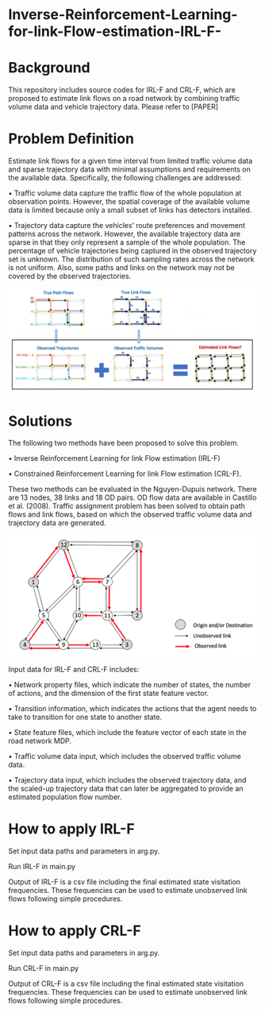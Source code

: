 # Inverse-Reinforcement-Learning-for-link-Flow-estimation-IRL-F-
# Background
This repository includes source codes for IRL-F and CRL-F, which are proposed to estimate link flows on a road network by combining traffic volume data and vehicle trajectory data. Please refer to [PAPER]

# Problem Definition
Estimate link flows for a given time interval from limited traffic volume data and sparse trajectory data with minimal assumptions and requirements on the available data. Specifically, the following challenges are addressed:

•	Traffic volume data capture the traffic flow of the whole population at observation points. However, the spatial coverage of the available volume data is limited because only a small subset of links has detectors installed.

•	Trajectory data capture the vehicles’ route preferences and movement patterns across the network. However, the available trajectory data are sparse in that they only represent a sample of the whole population. The percentage of vehicle trajectories being captured in the observed trajectory set is unknown. The distribution of such sampling rates across the network is not uniform. Also, some paths and links on the network may not be covered by the observed trajectories.

![](images/figure1.png)

# Solutions
The following two methods have been proposed to solve this problem. 

•	Inverse Reinforcement Learning for link Flow estimation (IRL-F) 

•	Constrained Reinforcement Learning for link Flow estimation (CRL-F).

These two methods can be evaluated in the Nguyen-Dupuis network. There are 13 nodes, 38 links and 18 OD pairs. OD flow data are available in Castillo et al. (2008). Traffic assignment problem has been solved to obtain path flows and link flows, based on which the observed traffic volume data and trajectory data are generated.

![](images/figure2.png)

Input data for IRL-F and CRL-F includes:

•	Network property files, which indicate the number of states, the number of actions, and the dimension of the first state feature vector.

•	Transition information, which indicates the actions that the agent needs to take to transition for one state to another state. 

•	State feature files, which include the feature vector of each state in the road network MDP. 

•	Traffic volume data input, which includes the observed traffic volume data.

•	Trajectory data input, which includes the observed trajectory data, and the scaled-up trajectory data that can later be aggregated to provide an estimated population flow number. 


# How to apply IRL-F
Set input data paths and parameters in arg.py. 

Run IRL-F in main.py

Output of IRL-F is a csv file including the final estimated state visitation frequencies. These frequencies can be used to estimate unobserved link flows following simple procedures.

# How to apply CRL-F
Set input data paths and parameters in arg.py. 

Run CRL-F in main.py

Output of CRL-F is a csv file including the final estimated state visitation frequencies. These frequencies can be used to estimate unobserved link flows following simple procedures.
